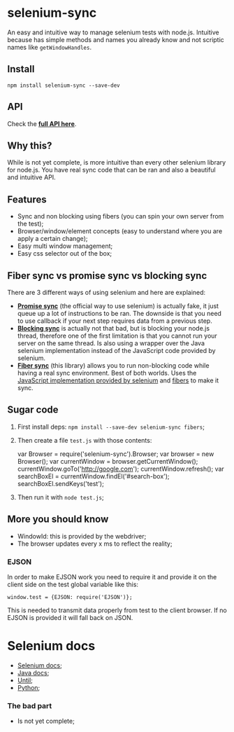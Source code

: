 # selenium-sync

An easy and intuitive way to manage selenium tests with node.js.
Intuitive because has simple methods and names you already know and not
scriptic names like `getWindowHandles`.



## Install

    npm install selenium-sync --save-dev


## API

Check the **[full API here](https://rawgit.com/hackhat/selenium-sync/master/docs/jsduck/index.html)**.

## Why this?

While is not yet complete, is more intuitive than every other selenium
library for node.js. You have real sync code that can be ran and also
a beautiful and intuitive API.



## Features

 - Sync and non blocking using fibers (you can spin your own server from the test);
 - Browser/window/element concepts (easy to understand where you are apply a certain change);
 - Easy multi window management;
 - Easy css selector out of the box;



## Fiber sync vs promise sync vs blocking sync

There are 3 different ways of using selenium and here are explained:

 - [**Promise sync**](https://code.google.com/p/selenium/wiki/WebDriverJs) (the official way to use selenium) is actually fake, it just queue up a lot of instructions to be ran. The downside is that you need to use callback if your next step requires data from a previous step. 
 - [**Blocking sync**](https://github.com/jsdevel/webdriver-sync) is actually not that bad, but is blocking your node.js thread, therefore one of the first limitation is that you cannot run your server on the same thread. Is also using a wrapper over the Java selenium implementation instead of the JavaScript code provided by selenium.
 - [**Fiber sync**](https://github.com/hackhat/selenium-sync) (this library) allows you to run non-blocking code while having a real sync environment. Best of both worlds. Uses the [JavaScript implementation provided by selenium](https://code.google.com/p/selenium/wiki/WebDriverJs) and [fibers](https://github.com/laverdet/node-fibers) to make it sync.



## Sugar code

1. First install deps: `npm install --save-dev selenium-sync fibers`;

2. Then create a file `test.js` with those contents:

    var Browser = require('selenium-sync').Browser;
    var browser = new Browser();
    var currentWindow = browser.getCurrentWindow();
    currentWindow.goTo('http://google.com');
    currentWindow.refresh();
    var searchBoxEl = currentWindow.findEl('#search-box');
    searchBoxEl.sendKeys('test');

3. Then run it with `node test.js`;



## More you should know

 - WindowId: this is provided by the webdriver;
 - The browser updates every x ms to reflect the reality;


### EJSON

In order to make EJSON work you need to require it and provide it on the client side
on the test global variable like this:

    window.test = {EJSON: require('EJSON')};

This is needed to transmit data properly from test to the client browser. If no EJSON is provided it will fall back on JSON.

# Selenium docs

 - [Selenium docs](http://selenium.googlecode.com/git/docs/api/javascript/class_webdriver_WebDriver.html);
 - [Java docs](http://selenium.googlecode.com/git/docs/api/java/org/openqa/selenium/package-summary.html);
 - [Until](http://selenium.googlecode.com/git/docs/api/javascript/source/lib/webdriver/until.js.src.html);
 - [Python](http://selenium-python.readthedocs.org/api.html#selenium.webdriver.remote.webdriver.WebDriver.current_window_handle);



### The bad part

 - Is not yet complete;
